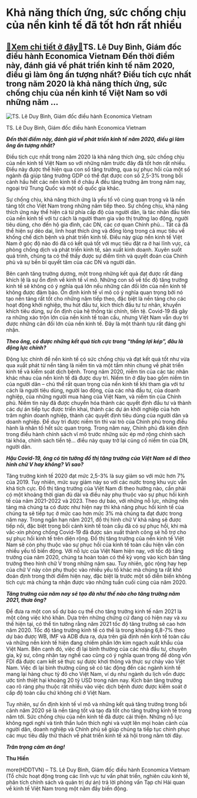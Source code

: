 Khả năng thích ứng, sức chống chịu của nền kinh tế đã tốt hơn rất nhiều
=======================================================================

[:gift:Xem chi tiết ở đây:gift:](https://hddtvn.com/kha-nang-thich-ung-suc-chong-chiu-cua-nen-kinh-te-da-tot-hon-rat-nhieu/)TS. Lê Duy Bình, Giám đốc điều hành Economica Vietnam Đến thời điểm này, đánh giá về phát triển kinh tế năm 2020, điều gì làm ông ấn tượng nhất? Điều tích cực nhất trong năm 2020 là khả năng thích ứng, sức chống chịu của nền kinh tế Việt Nam so với những năm …
--------------------------------------------------------------------------------------------------------------------------------------------------------------------------------------------------------------------------------------------------------------------





![TS. Lê Duy Bình, Giám đốc  điều hành Economica Vietnam](https://hddtvn.com/wp-content/uploads/2021/01/5257_binh.jpg "TS. Lê Duy Bình, Giám đốc  điều hành Economica Vietnam")


TS. Lê Duy Bình, Giám đốc điều hành Economica Vietnam



***Đến thời điểm này, đánh giá về phát triển kinh tế năm 2020, điều gì làm ông ấn tượng nhất?***


Điều tích cực nhất trong năm 2020 là khả năng thích ứng, sức chống chịu của nền kinh tế Việt Nam so với những năm trước đây đã tốt hơn rất nhiều. Điều này được thể hiện qua con số tăng trưởng, qua sự phục hồi của một số ngành đã giúp tăng trưởng GDP có thể đạt được con số 2,5-3% trong bối cảnh hầu hết các nền kinh tế ở châu Á đều tăng trưởng âm trong năm nay, ngoại trừ Trung Quốc và một số quốc gia khác.


Sự chống chịu, khả năng thích ứng là yếu tố vô cùng quan trọng và là nền tảng tốt cho Việt Nam trong những năm tiếp theo. Sự chống chịu, khả năng thích ứng này thể hiện cả từ phía cấp độ của người dân, là tác nhân đầu tiên của nền kinh tế với tư cách là người tham gia vào thị trường lao động, người tiêu dùng, cho đến hộ gia đình, các DN, các cơ quan Chính phủ… Tất cả đã thể hiện sự dẻo dai, linh hoạt thích ứng và đồng lòng trong cả mục tiêu về khống chế dịch bệnh và phát triển kinh tế. Điều này giúp nền kinh tế Việt Nam ở góc độ nào đó đã có kết quả tốt với mục tiêu đặt ra ở hai lĩnh vực, cả phòng chống dịch và phát triển kinh tế, sản xuất kinh doanh. Xuyên suốt quá trình, chúng ta có thể thấy được sự điềm tĩnh và quyết đoán của Chính phủ và sự bền bỉ quyết tâm của các DN và người dân.


Bên cạnh tăng trưởng dương, một trong những kết quả đạt được rất đáng khích lệ là sự ổn định về kinh tế vĩ mô. Những con số về tốc độ tăng trưởng kinh tế sẽ không có ý nghĩa quá lớn nếu những cân đối lớn của nền kinh tế không được đảm bảo. Ổn định kinh tế vĩ mô có ý nghĩa quan trọng bởi nó tạo nền tảng rất tốt cho những năm tiếp theo, đặc biệt là nền tảng cho các hoạt động khởi nghiệp, thu hút đầu tư, kích thích đầu tư tư nhân, khuyến khích tiêu dùng, sự ổn định của hệ thống tài chính, tiền tệ. Covid-19 đã gây ra những xáo trộn lớn của nền kinh tế toàn cầu, nhưng Việt Nam vẫn duy trì được những cân đối lớn của nền kinh tế. Đây là một thành tựu rất đáng ghi nhận.


***Theo ông, có được những kết quả tích cực trong “thắng lợi kép”, đâu là động lực chính?*** 


Động lực chính để nền kinh tế có sức chống chịu và đạt kết quả tốt như vừa qua xuất phát từ nền tảng là niềm tin và một tầm nhìn chung về phát triển kinh tế và kiểm soát dịch bệnh. Trong năm 2020, niềm tin của các tác nhân khác nhau của nền kinh tế đã được duy trì. Niềm tin ở đây bao gồm niềm tin của người dân – chủ thể rất quan trọng của nền kinh tế khi tham gia với tư cách là người tiêu dùng, người lao động, của các nhà đầu tư, của doanh nghiệp, của những người mua hàng của Việt Nam, và niềm tin của Chính phủ. Niềm tin này đã được chuyển hóa thành các quyết định đầu tư và thành các dự án tiếp tục được triển khai, thành các dự án khởi nghiệp của hơn trăm nghìn doanh nghiệp, thành các quyết định tiêu dùng của người dân và doanh nghiệp. Để duy trì được niềm tin thì vai trò của Chính phủ trong điều hành là nhân tố hết sức quan trọng. Trong năm nay, Chính phủ đã kiên định trong điều hành chính sách vĩ mô trước những sức ép mở rộng chính sách tài khóa, chính sách tiền tệ… điều này quay trở lại củng cố niềm tin của DN, người dân.


***Hậu Covid-19, ông có tin tưởng đồ thị tăng trưởng của Việt Nam sẽ đi theo hình chữ V hay không? Vì sao?*** 


Tăng trưởng kinh tế 2020 đạt mức 2,5-3% là suy giảm so với mức hơn 7% của 2019. Tuy nhiên, mức suy giảm này so với các nước trong khu vực vẫn khá tích cực. Đồ thị tăng trưởng của Việt Nam đi theo hướng nào, cần phải có một khoảng thời gian đủ dài và điều này phụ thuộc vào sự phục hồi kinh tế của năm 2021-2022 và 2023. Theo dự báo, với những nỗ lực, những nền tảng mà chúng ta có được như hiện nay thì khả năng phục hồi kinh tế của chúng ta sẽ tiếp tục ở mức cao hơn mức 3% mà chúng ta đạt được trong năm nay. Trong ngắn hạn năm 2021, đồ thị hình chữ V khả năng sẽ được tiếp nối, đặc biệt trong bối cảnh kinh tế toàn cầu đã có sự phục hồi, khi mà vắc-xin phòng chống Covid-19 đã được sản xuất thành công sẽ hỗ trợ cho sự phục hồi kinh tế trên diện rộng. Đồ thị tăng trưởng của nền kinh tế Việt Nam sẽ còn phụ thuộc vào sự phục hồi của kinh tế toàn cầu hiện vẫn còn nhiều yếu tố biến động. Với nỗ lực của Việt Nam hiện nay, với tốc độ tăng trưởng của năm 2020, chúng ta hoàn toàn có thể kỳ vọng vào kịch bản tăng trưởng theo hình chữ V trong những năm sau. Tuy nhiên, góc rộng hay hẹp của chữ V này còn phụ thuộc vào nhiều yếu tố khác mà chúng ta rất khó đoán định trong thời điểm hiện nay, đặc biệt là trước một số diễn biến không tích cực mà chúng ta nhận được vào những tuần cuối cùng của năm 2020.


***Tăng trưởng của năm nay sẽ tạo đà như thế nào cho tăng trưởng năm 2021, thưa ông?***


Để đưa ra một con số dự báo cụ thể cho tăng trưởng kinh tế năm 2021 là một công việc khó khăn. Dựa trên những chứng cứ đang có hiện nay và xu thế hiện tại, có thể tin tưởng rằng năm 2021 tốc độ tăng trưởng sẽ cao hơn năm 2020. Tốc độ tăng trưởng kinh tế có thể là trong khoảng 6,8-7% theo dự báo được WB, IMF và ADB đưa ra, dựa trên giả định nền kinh tế toàn cầu và những nền kinh tế hiện đang chiếm phần lớn kim ngạch xuất khẩu của Việt Nam. Bên cạnh đó, việc đi lại bình thường của các nhà đầu tư, chuyên gia, kỹ sư, công nhân tay nghề cao cũng có ý nghĩa quan trọng để dòng vốn FDI đã được cam kết sẽ thực sự được khơi thông và thực sự chảy vào Việt Nam. Việc đi lại bình thường cũng sẽ có tác động đến các ngành kinh tế mang lại hàng chục tỷ đô cho Việt Nam, ví dụ như ngành du lịch vốn được ước tính thiệt hại khoảng 20 tỷ USD trong năm nay. Kịch bản tăng trưởng cao rõ ràng phụ thuộc rất nhiều vào việc dịch bệnh đươc được kiểm soát ở cấp độ toàn cầu chứ không chỉ ở Việt Nam.


Tuy nhiên, sự ổn định kinh tế vĩ mô và những kết quả tăng trưởng trong bối cảnh năm 2020 sẽ là nền tảng tốt và tạo đà tốt cho tăng trưởng kinh tế trong năm tới. Sức chống chịu của nền kinh tế đã được cải thiện. Những nỗ lực không ngơi nghỉ và tinh thần luôn thích nghi và vượt lên mọi hoàn cảnh của người dân, doanh nghiệp và Chính phủ sẽ giúp chúng ta tiếp tục chinh phục các mục tiêu đầy thử thách về phát triển kinh tế xã hội trong năm tới đây.


***Trân trọng cảm ơn ông!***




**Thu Hiền**



more(HDDTVN) – TS. Lê Duy Bình, Giám đốc điều hành Economica Vietnam (Tổ chức hoạt động trong các lĩnh vực tư vấn phát triển, nghiên cứu kinh tế, phân tích chính sách và quản trị dự án) trả lời phỏng vấn Tạp chí Hải quan về kinh tế Việt Nam trong một năm đầy biến động.

